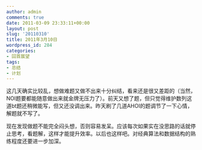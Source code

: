 ```yaml
---
author: admin
comments: true
date: 2011-03-09 23:33:11+00:00
layout: post
slug: '20110310'
title: 2011年3月10日
wordpress_id: 284
categories:
- 回首展望
tags:
- 总结
- 计划
---
```


这几天确实比较乱，想做难题又做不出来十分纠结，看来还是很又差距的（当然，NOI题要都能随意做出来就金牌无压力了）。前天又想了题，但只觉得维护数列这道bt题还稍微能写，但又还没调出来。昨天刷了几道AHOI的题调节了一下心情，解题就不写了。

现在发现做题不能完全闷头想，否则容易发呆。应该每次如果实在没思路的话就停止思考，看题解，这样才能提升效率。以后也这样吧。对经典算法和数据结构的熟练程度还要进一步加深。
